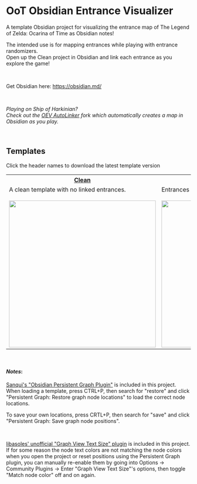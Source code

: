 # OoT Obsidian Entrance Visualizer
A template Obsidian project for visualizing the entrance map of The Legend of Zelda: Ocarina of Time as Obsidian notes!

The intended use is for mapping entrances while playing with entrance randomizers.<br>
Open up the Clean project in Obsidian and link each entrance as you explore the game!

<br>

Get Obsidian here: https://obsidian.md/

<br>

_Playing on Ship of Harkinian?<br>
Check out the [OEV AutoLinker](https://github.com/reezic/OEV-AutoLinker) fork which automatically creates a map in Obsidian as you play._

<br>

## Templates 
Click the header names to download the latest template version
<table>
  <tr>
    <th><a href="https://github.com/reezic/OoT-OEV/releases/download/1.1/Clean.zip">Clean</a></th>
    <th><a href="https://github.com/reezic/OoT-OEV/releases/download/1.1/Real.Map.zip/">Real Map</a></th>
  </tr>
  <tr>
    <td>
      A clean template with no linked entrances.<br><br>
      <img src="https://github.com/user-attachments/assets/86dce5b6-8af8-4dd2-82cb-a90afc2437fa" width="400">
    </td>
    <td>
      Entrances are linked as they are in the real game!<br><br>
      <img src="https://github.com/user-attachments/assets/83c7d972-ee91-4a8c-8b11-5707d58a5346" width="400">
    </td>
  </tr>
</table>

<br>

#### _Notes_:
[Sanqui's "Obsidian Persistent Graph Plugin"](https://github.com/libasoles/graph-view-text-size) is included in this project.<br>
When loading a template, press CTRL+P, then search for "restore" and click "Persistent Graph: Restore graph node locations" to load the correct node locations.

To save your own locations, press CRTL+P, then search for "save" and click "Persistent Graph: Save graph node positions".

<br>

[libasoles' unofficial "Graph View Text Size" plugin](https://github.com/libasoles/graph-view-text-size) is included in this project.<br>
If for some reason the node text colors are not matching the node colors when you open the project or reset positions using the Persistent Graph plugin, you can manually re-enable them by going into Options -> Community Plugins -> Enter "Graph View Text Size"'s options, then toggle "Match node color" off and on again.


